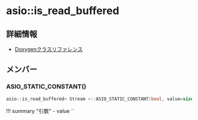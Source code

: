 # asio::is_read_buffered



## 詳細情報

- [Doxygenクラスリファレンス](https://lang-ship.com/reference/ESP32/latest/classasio_1_1is__read__buffered.html)

## メンバー

### ASIO_STATIC_CONSTANT()



```c
asio::is_read_buffered< Stream >::ASIO_STATIC_CONSTANT(bool, value=sizeof(detail::is_read_buffered_helper((Stream *) 0))==1)
```

!!! summary "引数"
	- value `` 



